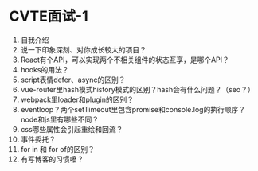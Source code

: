 # CVTE面试-1



1. 自我介绍
2. 说一下印象深刻、对你成长较大的项目？
3. React有个API，可以实现两个不相关组件的状态互享，是哪个API？
4. hooks的用法？
5. script表情defer、async的区别？
6. vue-router里hash模式history模式的区别？hash会有什么问题？（seo？）
7. webpack里loader和plugin的区别？
8. eventloop？两个setTimeout里包含promise和console.log的执行顺序？node和js里有哪些不同？
9. css哪些属性会引起重绘和回流？
10. 事件委托？
11. for in 和 for of的区别？
12. 有写博客的习惯嚒？



